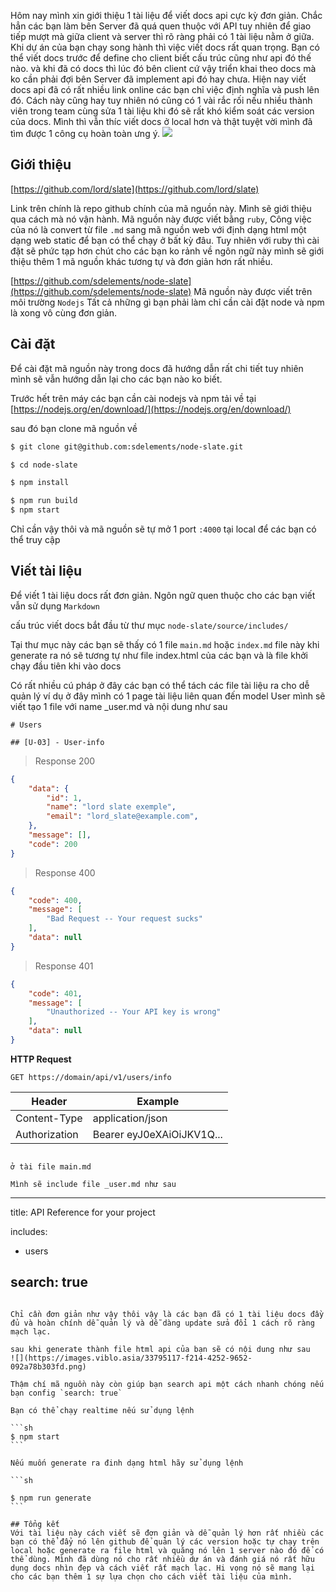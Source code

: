 Hôm nay mình xin giới thiệu 1 tài liệu để viết docs api cực kỳ đơn giản. Chắc hẳn các bạn làm bên Server đã quá quen thuộc với API tuy nhiên để giao tiếp mượt mà giữa client và server thì rõ ràng phải có 1 tài liệu nằm ở giữa. Khi dự án của bạn chạy song hành thì việc viết docs rất quan trọng. Bạn có thể viết docs trước để define cho client biết cấu trúc cũng như api đó thế nào. và khi đã có docs thì lúc đó bên client cứ vậy triển khai theo docs mà ko cần phải đợi bên Server đã implement api đó hay chưa. Hiện nay viết docs api đã có rất nhiều link online các bạn chỉ việc định nghĩa và push lên đó. Cách này cũng hay tuy nhiên nó cũng có 1 vài rắc rối nếu nhiều thành viên trong team cùng sửa 1 tài liệu khi đó sẽ rất khó kiểm soát các version của docs. Mình thì vẫn thíc viết docs ở local hơn và thật tuyệt vời mình đã tìm được 1 công cụ hoàn toàn ưng ý.
![](https://images.viblo.asia/abd8c2b4-3495-487b-a2a4-4f130f2aebaf.png)

## Giới thiệu
[https://github.com/lord/slate](https://github.com/lord/slate)

Link trên chính là repo github chính của mã nguồn này. Mình sẽ giới thiệu qua cách mà nó vận hành.
Mã nguồn này được viết bằng `ruby`, Công việc của nó là convert từ file `.md` sang mã nguồn web với định dạng html một dạng web static để bạn có thể chạy ở bất kỳ đâu. Tuy nhiên với ruby thì cài đặt sẽ phức tạp hơn chút cho các bạn ko rảnh về ngôn ngữ này mình sẽ giới thiệu thêm 1 mã nguồn khác tương tự và đơn giản hơn rất nhiều.

[https://github.com/sdelements/node-slate](https://github.com/sdelements/node-slate)
Mã nguồn này được viết trên môi trường `Nodejs` Tất cả những gì bạn phải làm chỉ cần cài đặt node và npm là xong vô cùng đơn giản.

## Cài đặt
Để cài đặt mã nguồn này trong docs đã hướng dẫn rất chi tiết tuy nhiên mình sẽ vẫn hướng dẫn lại cho các bạn nào ko biết.

Trước hết trên máy các bạn cần cài nodejs và npm tải về tại [https://nodejs.org/en/download/](https://nodejs.org/en/download/)

sau đó bạn clone mã nguồn về

```sh
$ git clone git@github.com:sdelements/node-slate.git

$ cd node-slate

$ npm install

$ npm run build
$ npm start
```

Chỉ cần vậy thôi và mã nguồn sẽ tự mở 1 port `:4000` tại local để các bạn có thể truy cập

## Viết tài liệu

Để viết 1 tài liệu docs rất đơn giản. Ngôn ngữ quen thuộc cho các bạn viết vẫn sử dụng `Markdown`

cấu trúc viết docs bắt đầu từ thư mục `node-slate/source/includes/`

Tại thư mục này các bạn sẽ thấy có 1 file `main.md` hoặc `index.md` file này khi generate ra nó sẽ tương tự như file index.html của các bạn và là file khởi chạy đầu tiên khi vào docs

Có rất nhiều cú pháp ở đây các bạn có thể tách các file tài liệu ra cho dễ quản lý ví dụ ở đây mình có 1 page tài liệu liên quan đến model User mình sẽ viết tạo 1 file với name _user.md và nội dung như sau

```
# Users

## [U-03] - User-info

```

> Response 200

```json
{
    "data": {
        "id": 1,
        "name": "lord slate exemple",
        "email": "lord_slate@example.com",
    },
    "message": [],
    "code": 200
}
```

> Response 400

```json
{
    "code": 400,
    "message": [
        "Bad Request -- Your request sucks"
    ],
    "data": null
}
```

> Response 401

```json
{
    "code": 401,
    "message": [
        "Unauthorized -- Your API key is wrong"
    ],
    "data": null
}
```

**HTTP Request**

`GET https://domain/api/v1/users/info`

Header | Example
--------- | -------
Content-Type | application/json
Authorization | Bearer eyJ0eXAiOiJKV1Q...
````

ở tài file main.md

Mình sẽ include file _user.md như sau

````
---
title: API Reference for your project

includes:
  - users

search: true
---
````

Chỉ cần đơn giản như vậy thôi vậy là các bạn đã có 1 tài liệu docs đầy đủ và hoàn chính dễ quản lý và dễ dàng update sửa đổi 1 cách rõ ràng mạch lạc.

sau khi generate thành file html api của bạn sẽ có nội dung như sau
![](https://images.viblo.asia/33795117-f214-4252-9652-092a78b303fd.png)

Thậm chí mã nguồn này còn giúp bạn search api một cách nhanh chóng nếu bạn config `search: true`

Bạn có thể chạy realtime nếu sử dụng lệnh 

```sh
$ npm start
```

Nếu muốn generate ra đinh dạng html hãy sử dụng lệnh

```sh

$ npm run generate
```

## Tổng kết
Với tài liệu này cách viết sẽ đơn giản và dễ quản lý hơn rất nhiều các bạn có thể đẩy nó lên github để quản lý các version hoặc tự chạy trên local hoặc generate ra file html và quăng nó lên 1 server nào đó để có thể dùng. Mình đã dùng nó cho rất nhiều dự án và đánh giá nó rất hữu dụng docs nhìn đẹp và cách viết rất mạch lạc. Hi vọng nó sẽ mang lại cho các bạn thêm 1 sự lựa chọn cho cách viết tài liệu của mình.